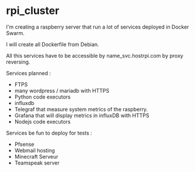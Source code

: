 # rpi_cluster

I'm creating a raspberry server that run a lot of services deployed in Docker Swarm.

I will create all Dockerfile from Debian.

All this services have to be accessible by name_svc.hostrpi.com by proxy reversing.

Services planned :
- FTPS
- many wordpress / mariadb with HTTPS
- Python code executors
- influxdb
- Telegraf that measure system metrics of the raspberry.
- Grafana that will display metrics in influxDB with HTTPS
- Nodejs code executors

Services be fun to deploy for tests :
- Pfsense
- Webmail hosting
- Minecraft Serveur
- Teamspeak server
